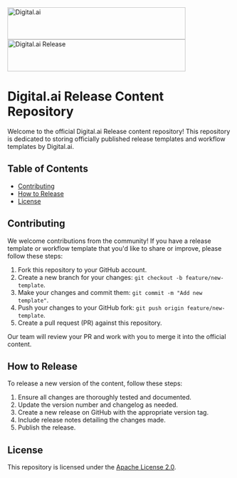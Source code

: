 <img src="https://github.com/digital-ai/release-content/assets/7783488/ecb82966-88da-4c8c-90a6-00f6c5d8c6ac" alt="Digital.ai" width="400px" height="72px">
<img src="https://github.com/digital-ai/release-content/assets/7783488/0d0bc77f-5231-4b7d-8dce-65f18e534e2f" alt="Digital.ai Release" width="400px" height="72px">


# Digital.ai Release Content Repository

Welcome to the official Digital.ai Release content repository! This repository is dedicated to storing officially published release templates and workflow templates by Digital.ai.

## Table of Contents

- [Contributing](#contributing)
- [How to Release](#how-to-release)
- [License](#license)

## Contributing

We welcome contributions from the community! If you have a release template or workflow template that you'd like to share or improve, please follow these steps:

1. Fork this repository to your GitHub account.
2. Create a new branch for your changes: `git checkout -b feature/new-template`.
3. Make your changes and commit them: `git commit -m "Add new template"`.
4. Push your changes to your GitHub fork: `git push origin feature/new-template`.
5. Create a pull request (PR) against this repository.

Our team will review your PR and work with you to merge it into the official content.

## How to Release

To release a new version of the content, follow these steps:

1. Ensure all changes are thoroughly tested and documented.
2. Update the version number and changelog as needed.
3. Create a new release on GitHub with the appropriate version tag.
4. Include release notes detailing the changes made.
5. Publish the release.

## License

This repository is licensed under the [Apache License 2.0](./LICENSE).

